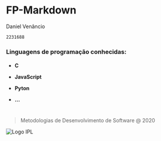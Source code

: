 # FP-Markdown
Daniel Venâncio
```
2231688
```

**<h3>Linguagens de programação conhecidas:**<h4>
+ C
- JavaScript
+ Pyton
- ...
#

> Metodologias de Desenvolvimento de Software @ 2020

![Logo IPL][1]

[1]: https://eduportugal.eu/wp-content/uploads/2017/08/eduportugal_ipleiria_n.jpg